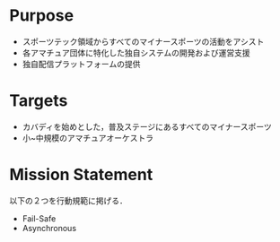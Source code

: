<!--
My Opinion, or Fact?
-->
# Purpose
- スポーツテック領域からすべてのマイナースポーツの活動をアシスト
- 各アマチュア団体に特化した独自システムの開発および運営支援
- 独自配信プラットフォームの提供
<!--
意思決定における重要な指標または行動規範
-->

# Targets
- カバディを始めとした，普及ステージにあるすべてのマイナースポーツ
- 小~中規模のアマチュアオーケストラ

# Mission Statement
以下の２つを行動規範に掲げる．
- Fail-Safe
- Asynchronous